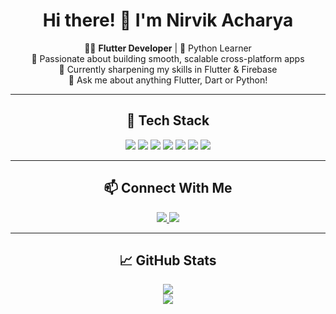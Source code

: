 <h1 align="center">Hi there! 👋 I'm Nirvik Acharya</h1>

<p align="center">
  🧑‍💻 <strong>Flutter Developer</strong> | 🐍 Python Learner <br>
  🚀 Passionate about building smooth, scalable cross-platform apps <br>
  🌱 Currently sharpening my skills in Flutter & Firebase <br>
  💬 Ask me about anything Flutter, Dart or Python!
</p>

---

<h2 align="center">🚀 Tech Stack</h2>

<p align="center">
  <img src="https://img.shields.io/badge/Flutter-02569B?style=for-the-badge&logo=flutter&logoColor=white"/>
  <img src="https://img.shields.io/badge/Dart-0175C2?style=for-the-badge&logo=dart&logoColor=white"/>
  <img src="https://img.shields.io/badge/Firebase-FFCA28?style=for-the-badge&logo=firebase&logoColor=black"/>
  <img src="https://img.shields.io/badge/Python-3776AB?style=for-the-badge&logo=python&logoColor=white"/>
  <img src="https://img.shields.io/badge/Android%20Studio-3DDC84?style=for-the-badge&logo=android-studio&logoColor=white"/>
  <img src="https://img.shields.io/badge/Git-F05032?style=for-the-badge&logo=git&logoColor=white"/>
  <img src="https://img.shields.io/badge/GitHub-181717?style=for-the-badge&logo=github&logoColor=white"/>
</p>

---

<h2 align="center">📫 Connect With Me</h2>

<p align="center">
  <a href="mailto:nirvik640@gmail.com">
    <img src="https://img.shields.io/badge/-Gmail-D14836?style=for-the-badge&logo=gmail&logoColor=white"/>
  </a>
  <a href="https://np.linkedin.com/in/nirvik-acharya-2585022ab">
    <img src="https://img.shields.io/badge/-LinkedIn-0077B5?style=for-the-badge&logo=linkedin&logoColor=white"/>
  </a>
</p>

---

<h2 align="center">📈 GitHub Stats</h2>

<p align="center">
  <img src="https://github-readme-stats.vercel.app/api?username=nirvik640&show_icons=true&theme=tokyonight&hide_border=true" />
  <br>
  <img src="https://github-readme-streak-stats.herokuapp.com?user=nirvik640&theme=tokyonight&hide_border=true" />
</p>
